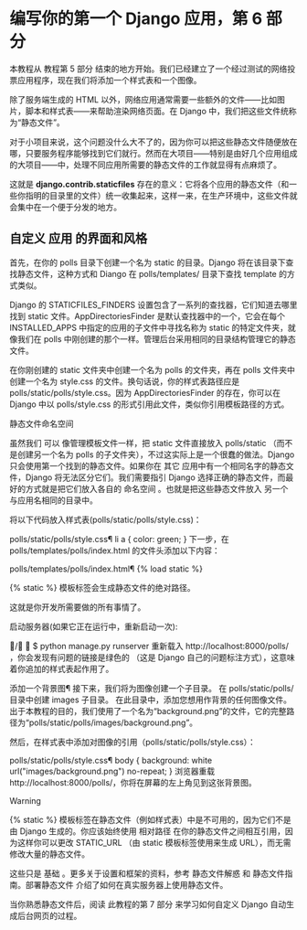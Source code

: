 # 编写你的第一个 Django 应用，第 6 部分
本教程从 教程第 5 部分 结束的地方开始。我们已经建立了一个经过测试的网络投票应用程序，现在我们将添加一个样式表和一个图像。

除了服务端生成的 HTML 以外，网络应用通常需要一些额外的文件——比如图片，脚本和样式表——来帮助渲染网络页面。在 Django 中，我们把这些文件统称为“静态文件”。

对于小项目来说，这个问题没什么大不了的，因为你可以把这些静态文件随便放在哪，只要服务程序能够找到它们就行。然而在大项目——特别是由好几个应用组成的大项目——中，处理不同应用所需要的静态文件的工作就显得有点麻烦了。

这就是 **django.contrib.staticfiles** 存在的意义：它将各个应用的静态文件（和一些你指明的目录里的文件）统一收集起来，这样一来，在生产环境中，这些文件就会集中在一个便于分发的地方。

## 自定义 应用 的界面和风格

首先，在你的 polls 目录下创建一个名为 static 的目录。Django 将在该目录下查找静态文件，这种方式和 Diango 在 polls/templates/ 目录下查找 template 的方式类似。

Django 的 STATICFILES_FINDERS 设置包含了一系列的查找器，它们知道去哪里找到 static 文件。AppDirectoriesFinder 是默认查找器中的一个，它会在每个 INSTALLED_APPS 中指定的应用的子文件中寻找名称为 static 的特定文件夹，就像我们在 polls 中刚创建的那个一样。管理后台采用相同的目录结构管理它的静态文件。

在你刚创建的 static 文件夹中创建一个名为 polls 的文件夹，再在 polls 文件夹中创建一个名为 style.css 的文件。换句话说，你的样式表路径应是 polls/static/polls/style.css。因为 AppDirectoriesFinder 的存在，你可以在 Django 中以 polls/style.css 的形式引用此文件，类似你引用模板路径的方式。

静态文件命名空间

虽然我们 可以 像管理模板文件一样，把 static 文件直接放入 polls/static （而不是创建另一个名为 polls 的子文件夹），不过这实际上是一个很蠢的做法。Django 只会使用第一个找到的静态文件。如果你在 其它 应用中有一个相同名字的静态文件，Django 将无法区分它们。我们需要指引 Django 选择正确的静态文件，而最好的方式就是把它们放入各自的 命名空间 。也就是把这些静态文件放入 另一个 与应用名相同的目录中。

将以下代码放入样式表(polls/static/polls/style.css)：

polls/static/polls/style.css¶
li a {
    color: green;
}
下一步，在 polls/templates/polls/index.html 的文件头添加以下内容：

polls/templates/polls/index.html¶
{% load static %}

<link rel="stylesheet" href="{% static 'polls/style.css' %}">
{% static %} 模板标签会生成静态文件的绝对路径。

这就是你开发所需要做的所有事情了。

启动服务器(如果它正在运行中，重新启动一次):

/ 
$ python manage.py runserver
重新载入 http://localhost:8000/polls/ ，你会发现有问题的链接是绿色的 （这是 Django 自己的问题标注方式），这意味着你追加的样式表起作用了。

添加一个背景图¶
接下来，我们将为图像创建一个子目录。 在 polls/static/polls/ 目录中创建 images 子目录。 在此目录中，添加您想用作背景的任何图像文件。 出于本教程的目的，我们使用了一个名为“background.png”的文件，它的完整路径为“polls/static/polls/images/background.png”。

然后，在样式表中添加对图像的引用（polls/static/polls/style.css）：

polls/static/polls/style.css¶
body {
    background: white url("images/background.png") no-repeat;
}
浏览器重载 http://localhost:8000/polls/，你将在屏幕的左上角见到这张背景图。

Warning

{% static %} 模板标签在静态文件（例如样式表）中是不可用的，因为它们不是由 Django 生成的。你应该始终使用 相对路径 在你的静态文件之间相互引用，因为这样你可以更改 STATIC_URL （由 static 模板标签使用来生成 URL），而无需修改大量的静态文件。

这些只是 基础 。更多关于设置和框架的资料，参考 静态文件解惑 和 静态文件指南。部署静态文件 介绍了如何在真实服务器上使用静态文件。

当你熟悉静态文件后，阅读 此教程的第 7 部分 来学习如何自定义 Django 自动生成后台网页的过程。